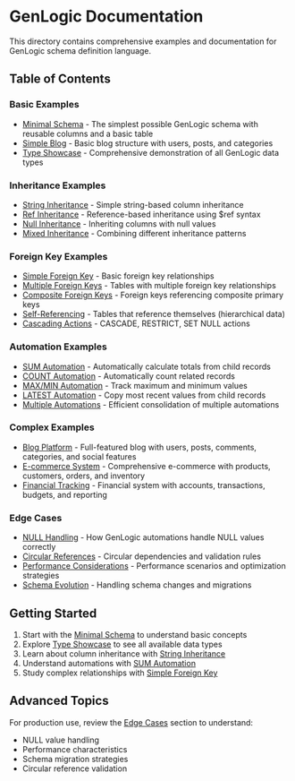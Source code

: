 # GenLogic Documentation

This directory contains comprehensive examples and documentation for GenLogic schema definition language.

## Table of Contents

### Basic Examples
- [Minimal Schema](examples/basic/minimal-schema.md) - The simplest possible GenLogic schema with reusable columns and a basic table
- [Simple Blog](examples/basic/simple-blog.md) - Basic blog structure with users, posts, and categories
- [Type Showcase](examples/basic/type-showcase.md) - Comprehensive demonstration of all GenLogic data types

### Inheritance Examples
- [String Inheritance](examples/inheritance/string-inheritance.md) - Simple string-based column inheritance
- [Ref Inheritance](examples/inheritance/ref-inheritance.md) - Reference-based inheritance using $ref syntax
- [Null Inheritance](examples/inheritance/null-inheritance.md) - Inheriting columns with null values
- [Mixed Inheritance](examples/inheritance/mixed-inheritance.md) - Combining different inheritance patterns

### Foreign Key Examples
- [Simple Foreign Key](examples/foreign-keys/simple-foreign-key.md) - Basic foreign key relationships
- [Multiple Foreign Keys](examples/foreign-keys/multiple-foreign-keys.md) - Tables with multiple foreign key relationships
- [Composite Foreign Keys](examples/foreign-keys/composite-foreign-keys.md) - Foreign keys referencing composite primary keys
- [Self-Referencing](examples/foreign-keys/self-referencing.md) - Tables that reference themselves (hierarchical data)
- [Cascading Actions](examples/foreign-keys/cascading-actions.md) - CASCADE, RESTRICT, SET NULL actions


### Automation Examples
- [SUM Automation](examples/automations/sum-automation.md) - Automatically calculate totals from child records
- [COUNT Automation](examples/automations/count-automation.md) - Automatically count related records
- [MAX/MIN Automation](examples/automations/max-min-automation.md) - Track maximum and minimum values
- [LATEST Automation](examples/automations/latest-automation.md) - Copy most recent values from child records
- [Multiple Automations](examples/automations/multiple-automations.md) - Efficient consolidation of multiple automations


### Complex Examples
- [Blog Platform](examples/complex/blog-platform.md) - Full-featured blog with users, posts, comments, categories, and social features
- [E-commerce System](examples/complex/e-commerce-system.md) - Comprehensive e-commerce with products, customers, orders, and inventory
- [Financial Tracking](examples/complex/financial-tracking.md) - Financial system with accounts, transactions, budgets, and reporting

### Edge Cases
- [NULL Handling](examples/edge-cases/null-handling.md) - How GenLogic automations handle NULL values correctly
- [Circular References](examples/edge-cases/circular-references.md) - Circular dependencies and validation rules
- [Performance Considerations](examples/edge-cases/performance-considerations.md) - Performance scenarios and optimization strategies
- [Schema Evolution](examples/edge-cases/schema-evolution.md) - Handling schema changes and migrations

## Getting Started

1. Start with the [Minimal Schema](examples/basic/minimal-schema.md) to understand basic concepts
2. Explore [Type Showcase](examples/basic/type-showcase.md) to see all available data types
3. Learn about column inheritance with [String Inheritance](examples/inheritance/string-inheritance.md)
4. Understand automations with [SUM Automation](examples/automations/sum-automation.md)
5. Study complex relationships with [Simple Foreign Key](examples/foreign-keys/simple-foreign-key.md)

## Advanced Topics

For production use, review the [Edge Cases](#edge-cases) section to understand:
- NULL value handling
- Performance characteristics
- Schema migration strategies
- Circular reference validation